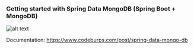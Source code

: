 ### Getting started with Spring Data MongoDB (Spring Boot + MongoDB)

![alt text](https://techburps-6.s3.ap-south-1.amazonaws.com/tech-blog/spring-boot-data-mongodb-apis.png)

Documentation: https://www.codeburps.com/post/spring-data-mongo-db
